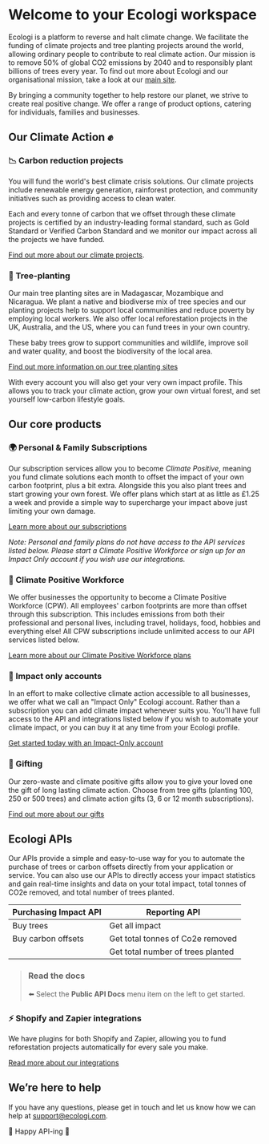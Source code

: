 # Welcome to your Ecologi workspace

Ecologi is a platform to reverse and halt climate change. We facilitate the funding of climate projects and tree planting projects around the world, allowing ordinary people to contribute to real climate action. Our mission is to remove 50% of global CO2 emissions by 2040 and to responsibly plant billions of trees every year. To find out more about Ecologi and our organisational mission, take a look at our [main site](https://ecologi.com/).

By bringing a community together to help restore our planet, we strive to create real positive change. We offer a range of product options, catering for individuals, families and businesses.

## Our Climate Action ✊

### 📉 Carbon reduction projects

You will fund the world's best climate crisis solutions. Our climate projects include renewable energy generation, rainforest protection, and community initiatives such as providing access to clean water. 

Each and every tonne of carbon that we offset through these climate projects is certified by an industry-leading formal standard, such as Gold Standard or Verified Carbon Standard and we monitor our impact across all the projects we have funded.

[Find out more about our climate projects](https://ecologi.com/projects).

### 🌱 Tree-planting

Our main tree planting sites are in Madagascar, Mozambique and Nicaragua. We plant a native and biodiverse mix of tree species and our planting projects help to support local communities and reduce poverty by employing local workers. 
We also offer local reforestation projects in the UK, Australia, and the US, where you can fund trees in your own country.

These baby trees grow to support communities and wildlife, improve soil and water quality, and boost the biodiversity of the local area.

[Find out more information on our tree planting sites](https://ecologi.com/articles/updates/year-2-of-the-ecologi-forests)

With every account you will also get your very own impact profile. This allows you to track your climate action, grow your own virtual forest, and set yourself low-carbon lifestyle goals.

## Our core products

### 🌍 Personal & Family Subscriptions

Our subscription services allow you to become _Climate Positive_, meaning you fund climate solutions each month to offset the impact of your own carbon footprint, plus a bit extra. Alongside this you also plant trees and start growing your own forest. We offer plans which start at as little as £1.25 a week and provide a simple way to supercharge your impact above just limiting your own damage.

[Learn more about our subscriptions](https://ecologi.com/plan)

_Note: Personal and family plans do not have access to the API services listed below. Please start a Climate Positive Workforce or sign up for an Impact Only account if you wish use our integrations._

### 🌳 Climate Positive Workforce

We offer businesses the opportunity to become a Climate Positive Workforce (CPW). All employees' carbon footprints are more than offset through this subscription. This includes emissions from both their professional and personal lives, including travel, holidays, food, hobbies and everything else! All CPW subscriptions include unlimited access to our API services listed below.

[Learn more about our Climate Positive Workforce plans](https://ecologi.com/business)

### 🍃 Impact only accounts

In an effort to make collective climate action accessible to all businesses, we offer what we call an "Impact Only" Ecologi account. Rather than a subscription you can add climate impact whenever suits you. You'll have full access to the API and integrations listed below if you wish to automate your climate impact, or you can buy it at any time from your Ecologi profile.

[Get started today with an Impact-Only account](https://ecologi.com/impact-only)

### 🎁 Gifting

Our zero-waste and climate positive gifts allow you to give your loved one the gift of long lasting climate action. Choose from tree gifts (planting 100, 250 or 500 trees) and climate action gifts (3, 6 or 12 month subscriptions). 

[Find out more about our gifts](https://ecologi.com/gifting)

## Ecologi APIs

Our APIs provide a simple and easy-to-use way for you to automate the purchase of trees or carbon offsets directly from your application or service. You can also use our APIs to directly access your impact statistics and gain real-time insights and data on your total impact, total tonnes of CO2e removed, and total number of trees planted. 

| Purchasing Impact  API | Reporting API                     |
|------------------------|-----------------------------------|
| Buy trees              | Get all impact                    |
| Buy carbon offsets     | Get total tonnes of Co2e removed  |
|                        | Get total number of trees planted |

<!-- theme: success -->

> ### Read the docs
> ⬅️ Select the **Public API Docs** menu item on the left to get started. 

### ⚡️ Shopify and Zapier integrations

We have plugins for both Shopify and Zapier, allowing you to fund reforestation projects automatically for every sale you make.

[Read more about our integrations](https://ecologi.com/articles/product/automatic-tree-planting-via-shopify)

## We’re here to help 

If you have any questions, please get in touch and let us know how we can help at [support@ecologi.com](mailto:support@ecologi.com).

🌳 Happy API-ing 🌳
